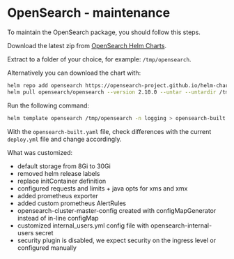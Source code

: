 # OpenSearch - maintenance

To maintain the OpenSearch package, you should follow this steps.

Download the latest zip from [OpenSearch Helm Charts][opensearch-helm-charts].

Extract to a folder of your choice, for example: `/tmp/opensearch`.

Alternatively you can download the chart with:

```bash
helm repo add opensearch https://opensearch-project.github.io/helm-charts/
helm pull opensearch/opensearch --version 2.10.0 --untar --untardir /tmp # this command will download the chart in /tmp/opensearch
```

Run the following command:

```bash
helm template opensearch /tmp/opensearch -n logging > opensearch-built.yaml
```

With the `opensearch-built.yaml` file, check differences with the current `deploy.yml` file and change accordingly.

What was customized:

- default storage from 8Gi to 30Gi
- removed helm release labels
- replace initContainer definition
- configured requests and limits + java opts for xms and xmx
- added prometheus exporter
- added custom prometheus AlertRules
- opensearch-cluster-master-config created with configMapGenerator instead of in-line configMap
- customized internal_users.yml config file with opensearch-internal-users secret
- security plugin is disabled, we expect security on the ingress level or configured manually

[opensearch-helm-charts]: https://github.com/opensearch-project/helm-charts/releases